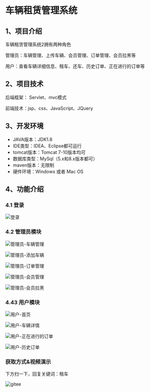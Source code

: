 # 车辆租赁管理系统


## 1、项目介绍

车辆租赁管理系统2拥有两种角色

管理员：车辆管理、上传车辆、会员管理、订单管理、会员拉黑等

用户：查看车辆详细信息、租车、还车、历史订单、正在进行的订单等


## 2、项目技术

后端框架： Servlet、mvc模式

前端技术：jsp、css、JavaScript、JQuery

## 3、开发环境

- JAVA版本：JDK1.8
- IDE类型：IDEA、Eclipse都可运行
- tomcat版本：Tomcat 7-10版本均可
- 数据库类型：MySql（5.x和8.x版本都可） 
- maven版本：无限制
- 硬件环境：Windows 或者 Mac OS


## 4、功能介绍

### 4.1 登录

![登录](https://project-images-1256969109.cos.ap-chongqing.myqcloud.com/Typora-Images/202208021607792.jpg)

### 4.2 管理员模块

![管理员-车辆管理](https://project-images-1256969109.cos.ap-chongqing.myqcloud.com/Typora-Images/202208021605188.jpg)

![管理员-添加车辆](https://project-images-1256969109.cos.ap-chongqing.myqcloud.com/Typora-Images/202208021605164.jpg)

![管理员-订单管理](https://project-images-1256969109.cos.ap-chongqing.myqcloud.com/Typora-Images/202208021605965.jpg)

![管理员-会员管理](https://project-images-1256969109.cos.ap-chongqing.myqcloud.com/Typora-Images/202208021605354.jpg)

![管理员-会员拉黑](https://project-images-1256969109.cos.ap-chongqing.myqcloud.com/Typora-Images/202208021605977.jpg)

### 4.43 用户模块

![用户-首页](https://project-images-1256969109.cos.ap-chongqing.myqcloud.com/Typora-Images/202208021606373.jpg)

![用户-车辆详情](https://project-images-1256969109.cos.ap-chongqing.myqcloud.com/Typora-Images/202208021607221.jpg)

![用户-正在进行的订单](https://project-images-1256969109.cos.ap-chongqing.myqcloud.com/Typora-Images/202208021606798.jpg)

![用户-历史订单](https://project-images-1256969109.cos.ap-chongqing.myqcloud.com/Typora-Images/202208021606654.jpg)

### 获取方式&视频演示

下方扫一下，回复关键词：租车

![gitee](https://project-images-1256969109.cos.ap-chongqing.myqcloud.com/Typora-Images/202309291447341.png)
